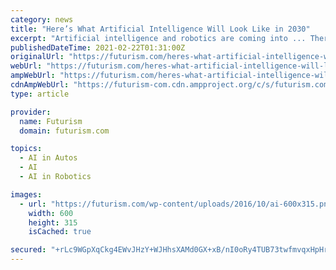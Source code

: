 ```yaml
---
category: news
title: "Here’s What Artificial Intelligence Will Look Like in 2030"
excerpt: "Artificial intelligence and robotics are coming into ... There is a lot of argument right now concerning driverless cars, about how Google has programmed an algorithm to hit a building before ..."
publishedDateTime: 2021-02-22T01:31:00Z
originalUrl: "https://futurism.com/heres-what-artificial-intelligence-will-look-like-in-2030"
webUrl: "https://futurism.com/heres-what-artificial-intelligence-will-look-like-in-2030"
ampWebUrl: "https://futurism.com/heres-what-artificial-intelligence-will-look-like-in-2030/amp"
cdnAmpWebUrl: "https://futurism-com.cdn.ampproject.org/c/s/futurism.com/heres-what-artificial-intelligence-will-look-like-in-2030/amp"
type: article

provider:
  name: Futurism
  domain: futurism.com

topics:
  - AI in Autos
  - AI
  - AI in Robotics

images:
  - url: "https://futurism.com/wp-content/uploads/2016/10/ai-600x315.png"
    width: 600
    height: 315
    isCached: true

secured: "+rLc9WGpXqCkg4EWvJHzY+WJHhsXAMd0GX+xB/nI0oRy4TUB73twfmvqxHpHr0AviI7QVHGJXMZ/30OxvyIcIe8vsGd9g/6S1BjJ99AsDvGKpk8MYVoZ9+/m+gl9KXlOnnk5aCLRZbkAMjzUmQWGJpTJSX62HdplUzz68BXgYeUgP9CbDTP7x/buYdqCGa47+zFL41dnNhpvaPt/FmCYnqouQm4sGDpL7KuebiaAFp8u8S4DnA6WgaZQq6B+U7sY3zr6F/MRfZHMIxqkoAXpHlolmjPlNG5kOGckYCyi25XnhJneMFE2TLnBSSku1Cg1ti3ilG9ZweqfgljXv/1NVHtH8N7jNVhMOhxC7hjM+LQ=;6b41fV2bLwn3PMpHWilIaA=="
---
```


